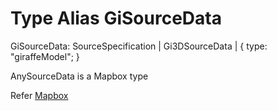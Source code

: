 # Type Alias GiSourceData

GiSourceData: SourceSpecification | Gi3DSourceData | {
    type: "giraffeModel";
}

AnySourceData is a Mapbox type

Refer [Mapbox](https://github.com/DefinitelyTyped/DefinitelyTyped/blob/57a0f7a5a8ce9830246b40e807a3dbddc66b237c/types/mapbox-gl/v2/index.d.ts#L1348)
